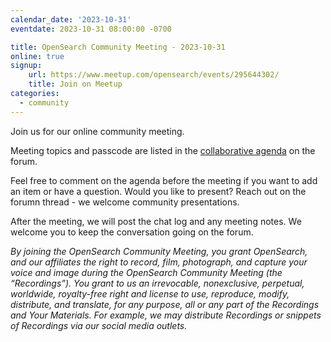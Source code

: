 ```yaml
---
calendar_date: '2023-10-31'
eventdate: 2023-10-31 08:00:00 -0700

title: OpenSearch Community Meeting - 2023-10-31
online: true
signup:
    url: https://www.meetup.com/opensearch/events/295644302/
    title: Join on Meetup
categories:
  - community
---
```


Join us for our online community meeting.

Meeting topics and passcode are listed in the [collaborative agenda](https://forum.opensearch.org/t/opensearch-community-meeting-2023-1031/15641) on the forum.

Feel free to comment on the agenda before the meeting if you want to add an item or have a question. Would you like to present? Reach out on the forumn thread - we welcome community presentations.

After the meeting, we will post the chat log and any meeting notes. We welcome you to keep the conversation going on the forum.

*By joining the OpenSearch Community Meeting, you grant OpenSearch, and our affiliates the right to record, film, photograph, and capture your voice and image during the OpenSearch Community Meeting (the “Recordings”). You grant to us an irrevocable, nonexclusive, perpetual, worldwide, royalty-free right and license to use, reproduce, modify, distribute, and translate, for any purpose, all or any part of the Recordings and Your Materials. For example, we may distribute Recordings or snippets of Recordings via our social media outlets.*
